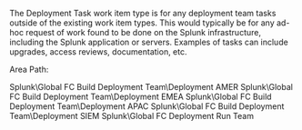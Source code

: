 The Deployment Task work item type is for any deployment team tasks outside of the existing work item types. This would typically be for any ad-hoc request of work found to be done on the Splunk infrastructure, including the Splunk application or servers. Examples of tasks can include upgrades, access reviews, documentation, etc.

Area Path:

Splunk\Global FC Build Deployment Team\Deployment AMER
Splunk\Global FC Build Deployment Team\Deployment EMEA
Splunk\Global FC Build Deployment Team\Deployment APAC
Splunk\Global FC Build Deployment Team\Deployment SIEM
Splunk\Global FC Deployment Run Team
